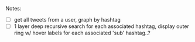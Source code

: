 Notes:

- [ ] get all tweets from a user, graph by hashtag
- [ ] 1 layer deep recursive search for each associated hashtag, display outer ring w/ hover labels for each associated 'sub' hashtag..?
